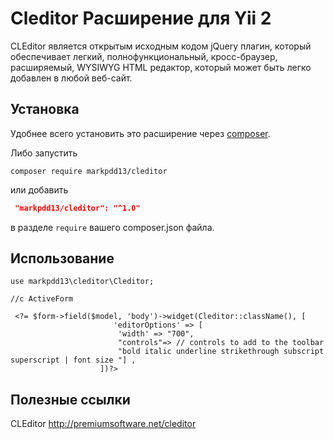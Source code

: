 Cleditor Расширение для Yii 2
===========================

CLEditor является открытым исходным кодом jQuery плагин, который обеспечивает легкий, полнофункциональный, кросс-браузер, расширяемый, WYSIWYG HTML редактор, который может быть легко добавлен в любой веб-сайт.


## Установка

Удобнее всего установить это расширение через [composer](http://getcomposer.org/download/).

Либо запустить

```
composer require markpdd13/cleditor
```

или добавить

```json
 "markpdd13/cleditor": "^1.0"
```

в разделе `require` вашего composer.json файла.

## Использование

```<?php
use markpdd13\cleditor\Cleditor;

//c ActiveForm

 <?= $form->field($model, 'body')->widget(Cleditor::className(), [ 
                       'editorOptions' => [
                        'width' => "700",  
                        "controls"=> // controls to add to the toolbar
                        "bold italic underline strikethrough subscript superscript | font size "] ,
                    ])?>

```

## Полезные ссылки

CLEditor  http://premiumsoftware.net/cleditor

